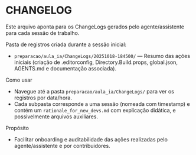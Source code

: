 # CHANGELOG

Este arquivo aponta para os ChangeLogs gerados pelo agente/assistente para cada sessão de trabalho.

Pasta de registros criada durante a sessão inicial:

- `preparacao/aula_ia/ChangeLogs/20251018-184500/` — Resumo das ações iniciais (criação de .editorconfig, Directory.Build.props, global.json, AGENTS.md e documentação associada).

Como usar

- Navegue até a pasta `preparacao/aula_ia/ChangeLogs/` para ver os registros por data/hora.
- Cada subpasta corresponde a uma sessão (nomeada com timestamp) e contém um `rationale_for_new_devs.md` com explicação didática, e possivelmente arquivos auxiliares.

Propósito

- Facilitar onboarding e auditabilidade das ações realizadas pelo agente/assistente e por contribuidores.

